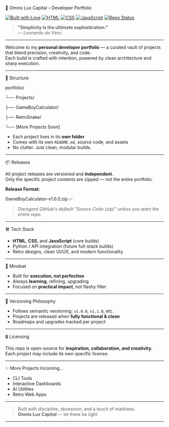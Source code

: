 🚀 Omnis Lux Capital – Developer Portfolio

[![Built with Love](https://img.shields.io/badge/Built%20with-Love-red)](https://github.com/Omnis-Lux-Capital)
[![HTML](https://img.shields.io/badge/HTML-5-orange?logo=html5&logoColor=white)](#)
[![CSS](https://img.shields.io/badge/CSS-3-blue?logo=css3&logoColor=white)](#)
[![JavaScript](https://img.shields.io/badge/JavaScript-ES6-yellow?logo=javascript&logoColor=black)](#)
[![Repo Status](https://img.shields.io/badge/status-Actively%20Maintained-success)](#)

> **"Simplicity is the ultimate sophistication."**  
> — *Leonardo da Vinci*

---

Welcome to my **personal developer portfolio** — a curated vault of projects that blend precision, creativity, and code.  
Each build is crafted with intention, powered by clean architecture and sharp execution.

---

📁 Structure

portfolio/

└── Projects/

├── GameBoyCalculator/

├── RetroSnake/

└── [More Projects Soon]

- Each project lives in its **own folder**
- Comes with its own `README.md`, source code, and assets
- No clutter. Just clean, modular builds.

---

📦 Releases

All project releases are versioned and **independent**.  
Only the specific project contents are zipped — not the entire portfolio.

**Release Format:**

GameBoyCalculator-v1.0.0.zip ✅

> _Disregard GitHub's default "Source Code (zip)" unless you want the entire repo._

---

🛠️ Tech Stack

- **HTML**, **CSS**, and **JavaScript** (core builds)
- Python / API integration (future full-stack builds)
- Retro designs, clean UI/UX, and modern functionality

---

🧠 Mindset

- Built for **execution, not perfection**
- Always **learning**, refining, upgrading
- Focused on **practical impact**, not flashy filler

---

📌 Versioning Philosophy

- Follows semantic versioning: `v1.0.0`, `v1.1.0`, etc.
- Projects are released when **fully functional & clean**
- Roadmaps and upgrades tracked per project

---

🔒 Licensing

This repo is open-source for **inspiration, collaboration, and creativity.**  
Each project may include its own specific license.

---

✨ More Projects Incoming...

- CLI Tools
- Interactive Dashboards
- AI Utilities
- Retro Web Apps

---

> Built with discipline, obsession, and a touch of madness.  
> **Omnis Lux Capital** — let there be light.

---
